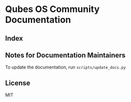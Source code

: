 # Qubes OS Community Documentation

## Index

<!-- INDEX-->


## Notes for Documentation Maintainers

To update the documentation, run `scripts/update_docs.py`

## License

MIT
